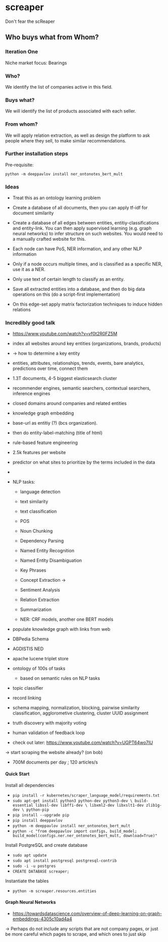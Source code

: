 # screaper
Don't fear the scReaper

## Who buys what from Whom?

### Iteration One

Niche market focus: Bearings

### Who?

We identify the list of companies active in this field.

### Buys what?

We will identify the list of products associated with each seller.

### From whom?

We will apply relation extraction, 
as well as design the platform to ask people where they sell, 
to make similar recommendations.

### Further installation steps

Pre-requisite:

```
python -m deeppavlov install ner_ontonotes_bert_mult
```

### Ideas

- Treat this as an ontology learning problem

- Create a database of all documents, then you can apply tf-idf for document similarity
- Create a database of all edges between entities, entitiy-classifications and entity-link. You can then apply supervised learning (e.g. graph neural networks) to infer structure on such websites. You would need to a manually crafted website for this.
- Each node can have PoS, NER information, and any other NLP information
- Only if a node occurs multiple times, and is classified as a specific NER, use it as a NER. 
- Only use text of certain length to classify as an entity.
- Save all extracted entities into a database, and then do big data operations on this (do a script-first implementation) 
- On this edge-set apply matrix factorization techniques to induce hidden relations


### Incredibly good talk

- https://www.youtube.com/watch?v=vf0t2R0FZ5M 
- index all websites around key entities (organizations, brands, products)
- -> how to determine a key entity
- entities, attributes, relationships, trends, events, bare analytics, predictions over time, connect them
- 1.3T documents, 4-5 biggest elasticsearch cluster
- recommender engines, semantic searchers, contextual searchers, inference engines
- closed domains around companies and related entities
- knowledge graph embedding
- base-url as entitiy (?) (bcs organization).
- then do entity-label-matching (title of html)
- rule-based feature engineering
- 2.5k features per website
- predictor on what sites to prioritize by the terms included in the data
- 

- NLP tasks:
    - language detection
    - text similarity
    - text classification
    - POS
    - Noun Chunking
    - Dependency Parsing
    - Named Entity Recognition
    - Named Entity Disambiguation
    - Key Phrases
    - Concept Extraction ->
    - Sentiment Analysis
    - Relation Extraction
    - Summarization
    
    - NER: CRF models, another one BERT models

- populate knowledge graph with links from web
- DBPedia Schema
- AGDISTIS NED
- apache lucene triplet store

- ontology of 100s of tasks
    - based on semantic rules on NLP tasks
    
- topic classifier
- record linking 

- schema mapping, normalization, blocking, pairwise similarity classification, agglorometive clustering, cluster UUID assignment
- truth discovery with majority voting

- human validation of feedback loop

- check out later: https://www.youtube.com/watch?v=UGPT64wo7lU 

-> start scraping the website already? (on bob)
    
- 700M documents per day ; 120 articles/s 



#### Quick Start

Install all dependencies

- `pip install -r kubernetes/scraper_language_model/requirements.txt `
- `sudo apt-get install python3 python-dev python3-dev \
     build-essential libssl-dev libffi-dev \
     libxml2-dev libxslt1-dev zlib1g-dev \
     python-pip`
- `pip install --upgrade pip`
- `pip install deeppavlov`
- `python -m deeppavlov install ner_ontonotes_bert_mult`
- `python -c "from deeppavlov import configs, build_model; build_model(configs.ner.ner_ontonotes_bert_mult, download=True)"`

Install PostgreSQL and create database

- `sudo apt update`
- `sudo apt install postgresql postgresql-contrib`
- `sudo -i -u postgres`
- `CREATE DATABASE screaper;`

Instantiate the tables

- `python -m screaper.resources.entities`


#### Graph Neural Networks

- https://towardsdatascience.com/overview-of-deep-learning-on-graph-embeddings-4305c10ad4a4

-> Perhaps do not include any scripts that are not company pages, or just be more careful which pages to scrape, and which ones to just skip